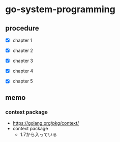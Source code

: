 # go-system-programming
## procedure
- [x] chapter 1
- [x] chapter 2
- [x] chapter 3
- [x] chapter 4
- [x] chapter 5


## memo
### context package
- https://golang.org/pkg/context/
- context package
    - 1.7から入っている
  
        
